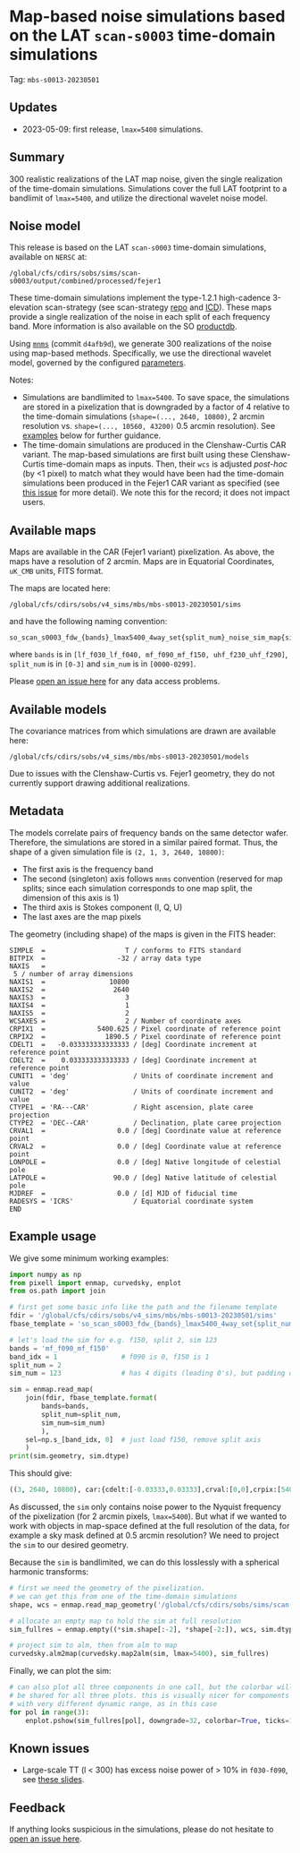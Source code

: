 # Map-based noise simulations based on the LAT `scan-s0003` time-domain simulations

Tag: `mbs-s0013-20230501`

## Updates

* 2023-05-09: first release, `lmax=5400` simulations.

## Summary

300 realistic realizations of the LAT map noise, given the single realization of the time-domain simulations. Simulations cover the full LAT footprint to a bandlimit of `lmax=5400`, and utilize the directional wavelet noise model.

## Noise model

This release is based on the LAT `scan-s0003` time-domain simulations, available on `NERSC` at:

    /global/cfs/cdirs/sobs/sims/scan-s0003/output/combined/processed/fejer1

These time-domain simulations implement the type-1.2.1 high-cadence 3-elevation scan-strategy (see scan-strategy [repo](https://github.com/simonsobs/pwg-scripts/tree/master/pwg-tds/scan-strategy-sims-2023) and [ICD](https://docs.google.com/presentation/d/1hInPLZYGQrO1E7j9FxR6UlH5RZarJsQ3mDHzlU0i7I8/edit#slide=id.p)). These maps provide a single realization of the noise in each split of each frequency band. More information is also available on the SO [productdb](https://www.productdb.simonsobservatory.org/product/simulation/scan-s0003).

Using [`mnms`](https://github.com/simonsobs/mnms) (commit `d4afb9d`), we generate 300 realizations of the noise using map-based methods. Specifically, we use the directional wavelet model, governed by the configured [parameters](parameters/so_scan_s0003.yaml).

Notes:
* Simulations are bandlimited to `lmax=5400`. To save space, the simulations are stored in a pixelization that is downgraded by a factor of 4 relative to the time-domain simulations (`shape=(..., 2640, 10800)`, 2 arcmin resolution vs. `shape=(..., 10560, 43200)` 0.5 arcmin resolution). See [examples](#example-usage) below for further guidance.
* The time-domain simulations are produced in the Clenshaw-Curtis CAR variant. The map-based simulations are first built using these Clenshaw-Curtis time-domain maps as inputs. Then, their `wcs` is adjusted *post-hoc* (by <1 pixel) to match what they would have been had the time-domain simulations been produced in the Fejer1 CAR variant as specified (see [this issue](https://github.com/simonsobs/map_based_simulations/issues/42) for more detail). We note this for the record; it does not impact users.

## Available maps

Maps are available in the CAR (Fejer1 variant) pixelization. As above, the maps have a resolution of 2 arcmin. Maps are in Equatorial Coordinates, `uK_CMB` units, FITS format.

The maps are located here:

    /global/cfs/cdirs/sobs/v4_sims/mbs/mbs-s0013-20230501/sims

and have the following naming convention:

    so_scan_s0003_fdw_{bands}_lmax5400_4way_set{split_num}_noise_sim_map{sim_num:04}.fits

where `bands` is in `[lf_f030_lf_f040, mf_f090_mf_f150, uhf_f230_uhf_f290]`, `split_num` is in `[0-3]` and `sim_num` is in `[0000-0299]`.

Please [open an issue here](https://github.com/simonsobs/map_based_simulations/issues/new) for any data access problems.

## Available models

The covariance matrices from which simulations are drawn are available here: 

    /global/cfs/cdirs/sobs/v4_sims/mbs/mbs-s0013-20230501/models

Due to issues with the Clenshaw-Curtis vs. Fejer1 geometry, they do not currently support drawing additional realizations.

## Metadata

The models correlate pairs of frequency bands on the same detector wafer. Therefore, the simulations are stored in a similar paired format. Thus, the shape of a given simulation file is `(2, 1, 3, 2640, 10800)`:
* The first axis is the frequency band
* The second (singleton) axis follows `mnms` convention (reserved for map splits; since each simulation corresponds to one map split, the dimension of this axis is 1)
* The third axis is Stokes component (I, Q, U)
* The last axes are the map pixels

The geometry (including shape) of the maps is given in the FITS header:
```
SIMPLE  =                    T / conforms to FITS standard                      
BITPIX  =                  -32 / array data type                                
NAXIS   =
 5 / number of array dimensions                     
NAXIS1  =                10800                                                  
NAXIS2  =                 2640
NAXIS3  =                    3                                                  
NAXIS4  =                    1                                                  
NAXIS5  =                    2                                                  
WCSAXES =                    2 / Number of coordinate axes                      
CRPIX1  =             5400.625 / Pixel coordinate of reference point            
CRPIX2  =               1890.5 / Pixel coordinate of reference point            
CDELT1  =   -0.033333333333333 / [deg] Coordinate increment at reference point  
CDELT2  =    0.033333333333333 / [deg] Coordinate increment at reference point  
CUNIT1  = 'deg'                / Units of coordinate increment and value        
CUNIT2  = 'deg'                / Units of coordinate increment and value        
CTYPE1  = 'RA---CAR'           / Right ascension, plate caree projection        
CTYPE2  = 'DEC--CAR'           / Declination, plate caree projection            
CRVAL1  =                  0.0 / [deg] Coordinate value at reference point      
CRVAL2  =                  0.0 / [deg] Coordinate value at reference point      
LONPOLE =                  0.0 / [deg] Native longitude of celestial pole       
LATPOLE =                 90.0 / [deg] Native latitude of celestial pole        
MJDREF  =                  0.0 / [d] MJD of fiducial time                       
RADESYS = 'ICRS'               / Equatorial coordinate system                   END
```

## Example usage

We give some minimum working examples:
```python
import numpy as np
from pixell import enmap, curvedsky, enplot
from os.path import join

# first get some basic info like the path and the filename template
fdir = '/global/cfs/cdirs/sobs/v4_sims/mbs/mbs-s0013-20230501/sims'
fbase_template = 'so_scan_s0003_fdw_{bands}_lmax5400_4way_set{split_num}_noise_sim_map{sim_num:04}.fits'

# let's load the sim for e.g. f150, split 2, sim 123
bands = 'mf_f090_mf_f150'
band_idx = 1                # f090 is 0, f150 is 1
split_num = 2
sim_num = 123               # has 4 digits (leading 0's), but padding done for us in template

sim = enmap.read_map(
    join(fdir, fbase_template.format(
        bands=bands,
        split_num=split_num,
        sim_num=sim_num)
        ),
    sel=np.s_[band_idx, 0]  # just load f150, remove split axis
    )
print(sim.geometry, sim.dtype)
```
This should give:
```python
((3, 2640, 10800), car:{cdelt:[-0.03333,0.03333],crval:[0,0],crpix:[5400.62,1890.50]}) float32
```
As discussed, the `sim` only contains noise power to the Nyquist frequency of the pixelization (for 2 arcmin pixels, `lmax=5400`). But what if we wanted to work with objects in map-space defined at the full resolution of the data, for example a sky mask defined at 0.5 arcmin resolution? We need to project the `sim` to our desired geometry.

Because the `sim` is bandlimited, we can do this losslessly with a spherical harmonic transforms:
```python
# first we need the geometry of the pixelization.
# we can get this from one of the time-domain simulations
shape, wcs = enmap.read_map_geometry('/global/cfs/cdirs/sobs/sims/scan-s0003/output/combined/processed/fejer1/lat01_s25_fullfp_f150_1pass_4way_set02_map.fits')

# allocate an empty map to hold the sim at full resolution
sim_fullres = enmap.empty((*sim.shape[:-2], *shape[-2:]), wcs, sim.dtype)

# project sim to alm, then from alm to map
curvedsky.alm2map(curvedsky.map2alm(sim, lmax=5400), sim_fullres)
```
Finally, we can plot the sim:
```python
# can also plot all three components in one call, but the colorbar will
# be shared for all three plots. this is visually nicer for components
# with very different dynamic range, as in this case
for pol in range(3):
    enplot.pshow(sim_fullres[pol], downgrade=32, colorbar=True, ticks=15)
```

## Known issues

* Large-scale TT (l < 300) has excess noise power of > 10% in `f030-f090`, see [these slides](https://drive.google.com/drive/folders/1-VHHW8YbRubNix0qza3MfPqHRVey0eAX).

## Feedback

If anything looks suspicious in the simulations, please do not hesitate to [open an issue here](https://github.com/simonsobs/mnms/issues/new).
